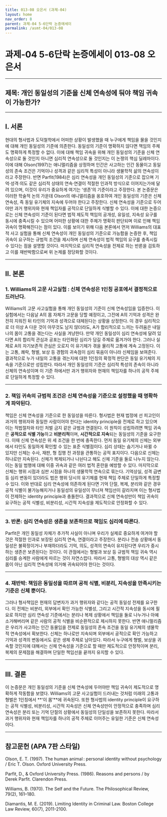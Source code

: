 ```yaml
---
title: 013-08 오은서 (과제-04)
layout: home
nav_order: 8
parent: 과제-04 5-6단락 논증에세이
permalink: /asmt-04/013-08
---
```


# 과제-04 5-6단락 논증에세이 013-08 오은서 

---

## 제목: 개인 동일성의 기준을 신체 연속성에 둬야 책임 귀속이 가능한가?

---

## I. 서론

현대의 형사법과 도덕철학에서 어떠한 상황이 발생했을 때 누구에게 책임을 물을 것인지에 대해 개인 동일성의 기준에 의존한다. 동일성의 기준이 명확하지 않다면 책임의 주체도 명확하게 특정할 수 없다. 이에 대해 책임 귀속을 위해 개인 동일성의 기준을 신체 연속성으로 둘 것인지 아니면 심리적 연속성으로 둘 것인지는 이 논쟁의 핵심 딜레마이다. 이에 대해 Olson(1997)는 애니멀리즘을 상정하며 인간은 사고하는 인간 동물이고 동일성의 존속 조건은 기억이나 성격과 같은 심리적 특성이 아니라 생물학적 삶의 연속성이라고 주장한다. 반면 Parfit(1984)은 심리 연속성을 개인 동일성의 기준으로 잡으며 기억·성격·의도 같은 심리적 상태의 연속·연결이 적절한 인과적 방식으로 이어지는가에 달려 있으며, 이것이 우리가 중요하게 여기는 ‘생존’의 기준이라고 주장한다. 본 논증문은 이러한 학술적 논의 가운데 Olson의 애니멀리즘을 옹호하여 개인 동일성의 기준은 신체 연속성, 즉 동일 유기체의 지속에 두어야 한다고 주장한다. 신체 연속성을 기준으로 두어야만 과거 행위자와 현재 책임자를 공적으로 단일하게 식별할 수 있다. 이에 대한 논증으로는 신체 연속성이 기준이 된다면 법적 제도적 책임의 공개성, 유일성, 지속성 요구를 동시에 충족시킬 수 있으며 어떠한 상황에 대한 주체가 명확히 판단되며 이로 인해 책임 귀속이 명확해진다는 점이 있다. 이를 보이기 위해 다음 본론에서 먼저 Williams의 대표적 사고 실험을 통해 신체 연속성이 개인 동일성의 기준으로 가능함을 논증한 후, 책임 귀속이 요구하는 규범적 조건을 제시하며 신체 연속성이 법적 책임의 요구를 충족시킬 수 있다는 점을 설명할 것이다. 마지막으로 심리적 연속성을 전제로 하는 반론을 검토하고 이를 재반박함으로써 위 논제를 정당화할 것이다.

---

## II. 본론

### 1. Williams의 고문 사고실험 : 신체 연속성은 **1인칭 공포**에서 결정적으로 드러난다.    

Williams의 고문 사고실험을 통해 개인 동일성의 기준이 신체 연속성임을 입증한다. 이 실험에서는 다음날 A의 몸 자체가 고문을 당할 예정이고, 그전에 A의 기억과 성격은 완전히 지워진 뒤 타인의 기억과 성격으로 대체된다는 상황을 상정한다. 이 경우 심리적으로 더 이상 A 다운 것이 아무것도 남지 않더라도, A가 합리적으로 느끼는 두려움은 내일 나의 몸이 고통을 겪는다는 사실을 겨냥한다. 만약 개인 동일성이 심리 연속성에 달려 있다면 A의 합리적 관심과 공포는 타인화된 심리가 담길 주체로 옮겨가야 한다. 그러나 실제로 A의 자기보존적 관심은 오로지 이 유기체가 겪을 물리적 고통에 계속 고정된다. 이는 고통, 쾌락, 형벌, 보상 등 경험의 귀속점이 심리 묶음이 아니라 신체임을 보여준다. 결과적으로 누가 내일의 고통을 겪는지에 대한 1인칭의 확정적 판단은 동일 유기체의 지속을 기준으로만 성립한다. 따라서 개인 동일성의 기준은 심리적 특성의 존속이 아니라 신체의 연속성이며 이 기준 하에서만 과거 행위자와 현재의 책임자를 하나의 공적 주체로 단일하게 특정할 수 있다.

---

### 2. 책임 귀속의 규범적 조건은 신체 연속성을 기준으로 설정했을 때 명확하게 파악된다.

책임은 신체 연속성을 기준으로 한 동일성을 따른다. 형사법은 현재 법정에 선 피고인이 과거의 행위자와 동일한 사람이어야 한다는 identity principle을 전제로 하고 있으며 이는 적법절차와 타인 처벌 금지 같은 규범과 연결된다. 이 원칙이 성립하려면 책임 귀속은 **공적으로 식별 가능**하고 **비분리적**이며, **시간적으로 지속**되는 동일성의 기준을 요구한다. 이때 신체 연속성은 위 세 조건을 한 번에 충족한다. 먼저 동일 유기체의 신체는 외부에서 타인도 동일하게 확인할 수 있는 표준 식별점이다. 심리 상태는 숨기거나 바뀔 수 있지만 신체는 수사, 재판, 형 집행 전 과정을 관통하는 공적 표지이다. 다음으로 신체는 하나로만 지속된다. 신체가 복제되거나 나뉜다고 해도 신체 기준을 둘로 나누지 않는다. 이는 동일 범행에 대해 이중 귀속과 같은 여러 법적 혼란을 예방할 수 있다. 마지막으로 신체는 행위 시점과 심판 시점을 하나의 생물학적 연속으로 묶는다. 기억상실, 성격 급변 등 심리 변동이 있더라도 법은 행위 당시의 유기체를 현재 책임 주체로 단일하게 특정할 수 있다. 이와 반대로 심리 연속성에 의존하게 된다면 기억 단절, 복제, 분리와 같은 경우 공적 식별이 불가능해지거나 동일성의 유일성이 무너져 책임선이 갈라지며 이는 형사법이 전제하는 identity principle과 충돌한다. 결과적으로 신체 연속성만이 책임 귀속이 요구하는 공적 식별성, 비분리성, 시간적 지속성을 제도적으로 안정화할 수 있다.

---

### 3. 반론: 심리 연속성은 생존을 보존하므로 책임도 심리에 따른다.

Parfit은 개인 동일성 자체가 추가적 사실이 아니며 우리가 실제로 중요하게 여겨야 할 것은 적절한 인과로 보장된 심리적 연속, 연결이라고 주장한다. 분리나 전송 상황에서 동일성은 불확정이거나 부재하더라도 기억, 의도, 성격의 연속이 유지된다면 우리가 중시하는 생존은 보존된다는 것이다. 이 관점에서는 형벌과 보상 등 규범적 책임 귀속 역시 심리를 승계한 사람에게 따르는 것이 자연스럽다. 따라서 고통, 형벌의 대상 역시 같은 몸이 아닌 심리적 연속성에 의거해 귀속되어야 한다는 것이다.

---

### 4. 재반박: 책임은 동일성을 따르며 공적 식별, 비분리, 지속성을 만족시키는 기준은 신체 뿐이다.

그러나 형사책임은 현재의 답변자가 과거 행위자와 같다는 공적 동일성 전제를 요구한다. 이 전제는 비분리, 외부에서 확인 가능한 식별성, 그리고 시간적 지속성을 동시에 필요로 하지만 심리 연속성 기준에서는 분리나 복제 상황에서 책임을 둘로 나누거나 아예 소거해버리며 같은 사람의 공적 식별을 비순환적으로 제시하지 못한다. 반면 애니멀리즘은 우리가 사고하는 인간 동물임을 전제로 동일성의 존속 조건을 동일 유기체의 생물학적 연속성에서 확보한다. 신체는 하나로만 지속되며 외부에서 공적으로 확인 가능하고 기억과 성격의 변동에서도 같은 생체 주체로 남아있다. 따라서 누구에게 형벌, 보상을 귀속할 것인지에 대해서는 신체 연속성을 기준으로 할 때만 제도적으로 안정적이며 분리, 복제의 문제점을 해결하며 단일한 책임선을 끝까지 유지할 수 있다.

---

## III. 결론 

이 논증문은 개인 동일성의 기준을 신체 연속성에 두어야만 책임 귀속이 제도적으로 명확하게 작동함을 보였다. Williams의 고문 사고실험이 드러내는 것처럼 미래의 고통과 형벌은 1인칭에서 **‘이 몸’**에 귀속된다. 또한 형사법의 identity principle이 요구하는 공적 식별성, 비분리성, 시간적 지속성은 신체 연속성만이 안정적으로 충족하며 심리 연속성은 분리 또는 기억 단절의 상황에서 동일성의 단일성을 보존하지 못한다. 따라서 과거 행위자와 현재 책임자를 하나의 공적 주체로 이어주는 유일한 기준은 신체 연속성이다.

---

## 참고문헌 (APA 7판 스타일)

Olson, E. T. (1997). The human animal : personal identity without psychology / Eric T. Olson. Oxford University Press.

Parfit, D., & Oxford University Press. (1986). Reasons and persons / by Derek Parfit. Clarendon Press.

Williams, B. (1970). The Self and the Future. The Philosophical Review, 79(2), 161–180.

Diamantis, M. E. (2019). Limiting Identity in Criminal Law. Boston College Law Review, 60(7), 2011-2100.